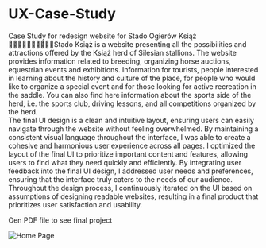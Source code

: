 # UX-Case-Study
Case Study for redesign website for Stado Ogierów Książ  
Stado Książ is a website presenting all the possibilities and attractions offered by the Książ herd of Silesian stallions. The website provides information related to breeding, organizing horse auctions, equestrian events and exhibitions. Information for tourists, people interested in learning about the history and culture of the place, for people who would like to organize a special event and for those looking for active recreation in the saddle. You can also find here information about the sports side of the herd, i.e. the sports club, driving lessons, and all competitions organized by the herd.  
The final UI design is a clean and intuitive layout, ensuring users can easily navigate through the website without feeling overwhelmed.
By maintaining a consistent visual language throughout the interface, I was able to create a cohesive and harmonious user experience across all pages.
I optimized the layout of the final UI to prioritize important content and features, allowing users to find what they need quickly and efficiently.
By integrating user feedback into the final UI design, I addressed user needs and preferences, ensuring that the interface truly caters to the needs of our audience.
Throughout the design process, I continuously iterated on the UI based on assumptions of designing readable websites, resulting in a final product that prioritizes user satisfaction and usability.  

Oen PDF file to see final project  

  
![Home Page](https://github.com/AnnaNowak96/UX-Case-Study/assets/151517110/48dcc695-48d7-4441-826f-8ffcc5cf7e69)  

